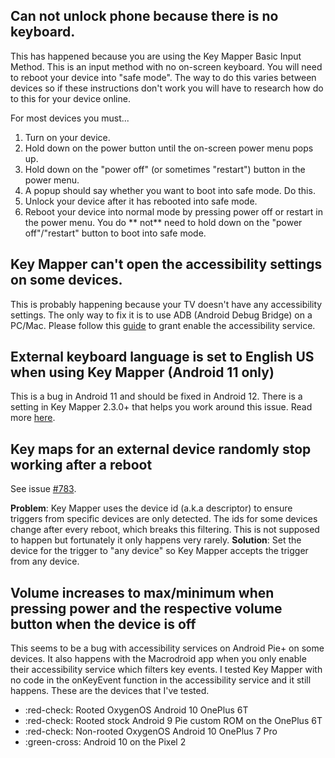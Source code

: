 ## Can not unlock phone because there is no keyboard.

This has happened because you are using the Key Mapper Basic Input Method. This is an input method
with no on-screen keyboard. You will need to reboot your device into "safe mode". The way to do this
varies between devices so if these instructions don't work you will have to research how do to this
for your device online.

For most devices you must...

1. Turn on your device.
2. Hold down on the power button until the on-screen power menu pops up.
3. Hold down on the "power off" (or sometimes "restart") button in the power menu.
4. A popup should say whether you want to boot into safe mode. Do this.
5. Unlock your device after it has rebooted into safe mode.
6. Reboot your device into normal mode by pressing power off or restart in the power menu. You do **
   not** need to hold down on the "power off"/"restart" button to boot into safe mode.

## Key Mapper can't open the accessibility settings on some devices.

This is probably happening because your TV doesn't have any accessibility settings. The only way to
fix it is to use ADB (Android Debug Bridge) on a PC/Mac. Please follow
this [guide](user-guide/adb-permissions.md#enabling-the-accessibility-service) to grant enable the
accessibility service.

## External keyboard language is set to English US when using Key Mapper (Android 11 only)

This is a bug in Android 11 and should be fixed in Android 12. There is a setting in Key Mapper
2.3.0+ that helps you work around this issue. Read
more [here](https://keymapperorg.github.io/KeyMapper/redirects/android-11-device-id-bug-work-around).

## Key maps for an external device randomly stop working after a reboot

See issue [#783](https://github.com/keymapperorg/KeyMapper/issues/783).

**Problem**: Key Mapper uses the device id (a.k.a descriptor) to ensure triggers from specific
devices are only detected. The ids for some devices change after every reboot, which breaks this
filtering. This is not supposed to happen but fortunately it only happens very rarely.
**Solution**: Set the device for the trigger to "any device" so Key Mapper accepts the trigger from
any device.

## Volume increases to max/minimum when pressing power and the respective volume button when the device is off

This seems to be a bug with accessibility services on Android Pie+ on some devices. It also happens with the Macrodroid app when you only enable their accessibility service which filters key events. I tested Key Mapper with no code in the onKeyEvent function in the accessibility service and it still happens. These are the devices that I've tested.

- :red-check: Rooted OxygenOS Android 10 OnePlus 6T
- :red-check: Rooted stock Android 9 Pie custom ROM on the OnePlus 6T
- :red-check: Non-rooted OxygenOS Android 10 OnePlus 7 Pro
- :green-cross: Android 10 on the Pixel 2